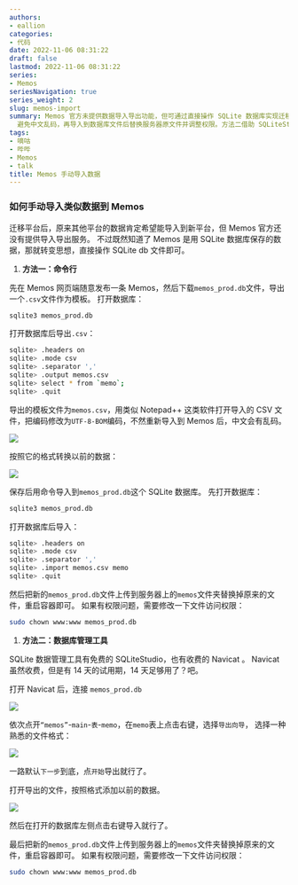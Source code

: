 ```yaml
---
authors:
- eallion
categories:
- 代码
date: 2022-11-06 08:31:22
draft: false
lastmod: 2022-11-06 08:31:22
series:
- Memos
seriesNavigation: true
series_weight: 2
slug: memos-import
summary: Memos 官方未提供数据导入导出功能，但可通过直接操作 SQLite 数据库实现迁移。方法一使用命令行导出 CSV 模板并修改编码为 UTF-8-BOM
  避免中文乱码，再导入到数据库文件后替换服务器原文件并调整权限。方法二借助 SQLiteStudio 或 Navicat 等工具可视化操作，导出修改后重新导入并替换文件。两种方式均需重启容器生效！
tags:
- 嘀咕
- 哔哔
- Memos
- talk
title: Memos 手动导入数据
---
```

### 如何手动导入类似数据到 Memos

迁移平台后，原来其他平台的数据肯定希望能导入到新平台，但 Memos 官方还没有提供导入导出服务。
不过既然知道了 Memos 是用 SQLite 数据库保存的数据，那就转变思想，直接操作 SQLite db 文件即可。

1. **方法一：命令行**

先在 Memos 网页端随意发布一条 Memos，然后下载`memos_prod.db`文件，导出一个`.csv`文件作为模板。
打开数据库：

```bash
sqlite3 memos_prod.db
```

打开数据库后导出`.csv`：

```bash
sqlite> .headers on
sqlite> .mode csv
sqlite> .separator ','
sqlite> .output memos.csv
sqlite> select * from `memo`;
sqlite> .quit
```

导出的模板文件为`memos.csv`，用类似 Notepad++ 这类软件打开导入的 CSV 文件，把编码修改为`UTF-8-BOM`编码，不然重新导入到 Memos 后，中文会有乱码。

![](/assets/images/posts/2022/11/memos_sqlite_utf8.png)

按照它的格式转换以前的数据：

![](/assets/images/posts/2022/11/csv.png)

保存后用命令导入到`memos_prod.db`这个 SQLite 数据库。
先打开数据库：

```bash
sqlite3 memos_prod.db
```

打开数据库后导入：

```bash
sqlite> .headers on
sqlite> .mode csv
sqlite> .separator ','
sqlite> .import memos.csv memo
sqlite> .quit
```

然后把新的`memos_prod.db`文件上传到服务器上的`memos`文件夹替换掉原来的文件，重启容器即可。
如果有权限问题，需要修改一下文件访问权限：

```bash
sudo chown www:www memos_prod.db
```

1. **方法二：数据库管理工具**

SQLite 数据管理工具有免费的 SQLiteStudio，也有收费的 Navicat 。
Navicat 虽然收费，但是有 14 天的试用期，14 天足够用了？吧。

打开 Navicat 后，连接 `memos_prod.db`

![](/assets/images/posts/2022/11/link_sqlite.png)

依次点开`“memos”`-`main`-`表`-`memo`，在`memo`表上点击右键，选择`导出向导`，
选择一种熟悉的文件格式：

![](/assets/images/posts/2022/11/format.png)

一路默认`下一步`到底，点`开始`导出就行了。

打开导出的文件，按照格式添加以前的数据。

![](/assets/images/posts/2022/11/csv.png)

然后在打开的数据库左侧点击右键导入就行了。

最后把新的`memos_prod.db`文件上传到服务器上的`memos`文件夹替换掉原来的文件，重启容器即可。
如果有权限问题，需要修改一下文件访问权限：

```bash
sudo chown www:www memos_prod.db
```